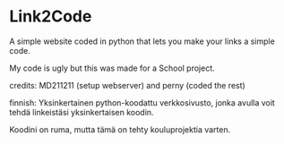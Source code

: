 # Link2Code
A simple website coded in python that lets you make your links a simple code.

My code is ugly but this was made for a School project.

credits:
MD211211 (setup webserver) and
perny (coded the rest)
 
 
 
 

    

  
  
finnish:
Yksinkertainen python-koodattu verkkosivusto, jonka avulla voit tehdä linkeistäsi yksinkertaisen koodin.

Koodini on ruma, mutta tämä on tehty kouluprojektia varten.
